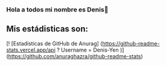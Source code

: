 ### Hola a todos mi nombre es Denis👋

## Mis estádisticas son:

[! [Estadísticas de GitHub de Anurag] (https://github-readme-stats.vercel.app/api ? Username = Denis-Yen )] (https://github.com/anuraghazra/github-readme-stats)

